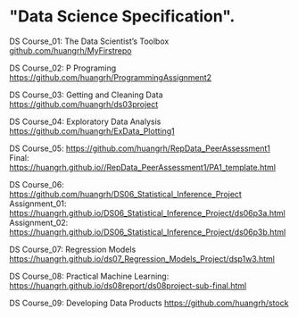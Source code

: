 
# "Data Science Specification". 

DS Course_01: The Data Scientist’s Toolbox [github.com/huangrh/MyFirstrepo]()

DS Course_02: P Programing <https://github.com/huangrh/ProgrammingAssignment2>

DS Course_03: Getting and Cleaning Data <https://github.com/huangrh/ds03project>    

DS Course_04: Exploratory Data Analysis <https://github.com/huangrh/ExData_Plotting1> 

DS Course_05: <https://github.com/huangrh/RepData_PeerAssessment1>
Final: <https://huangrh.github.io//RepData_PeerAssessment1/PA1_template.html>

DS Course_06: <https://github.com/huangrh/DS06_Statistical_Inference_Project>
Assignment_01: https://huangrh.github.io/DS06_Statistical_Inference_Project/ds06p3a.html
Assignment_02: https://huangrh.github.io/DS06_Statistical_Inference_Project/ds06p3b.html    

DS Course_07: Regression Models    
https://huangrh.github.io/ds07_Regression_Models_Project/dsp1w3.html

DS Course_08: Practical Machine Learning: 
https://huangrh.github.io/ds08report/ds08project-sub-final.html

DS Course_09: Developing Data Products
https://github.com/huangrh/stock



